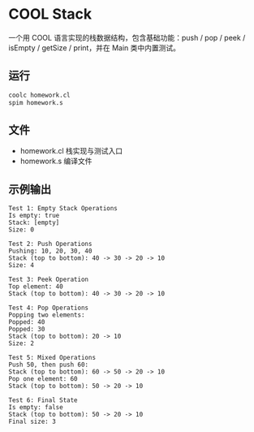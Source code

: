 # COOL Stack

一个用 COOL 语言实现的栈数据结构，包含基础功能：push / pop / peek / isEmpty / getSize / print，并在 Main 类中内置测试。

## 运行
```bash
coolc homework.cl   
spim homework.s     
```

## 文件
- homework.cl  栈实现与测试入口
- homework.s  编译文件

## 示例输出
```
Test 1: Empty Stack Operations
Is empty: true
Stack: [empty]
Size: 0

Test 2: Push Operations
Pushing: 10, 20, 30, 40
Stack (top to bottom): 40 -> 30 -> 20 -> 10
Size: 4

Test 3: Peek Operation
Top element: 40
Stack (top to bottom): 40 -> 30 -> 20 -> 10

Test 4: Pop Operations
Popping two elements:
Popped: 40
Popped: 30
Stack (top to bottom): 20 -> 10
Size: 2

Test 5: Mixed Operations
Push 50, then push 60:
Stack (top to bottom): 60 -> 50 -> 20 -> 10
Pop one element: 60
Stack (top to bottom): 50 -> 20 -> 10

Test 6: Final State
Is empty: false
Stack (top to bottom): 50 -> 20 -> 10
Final size: 3

```